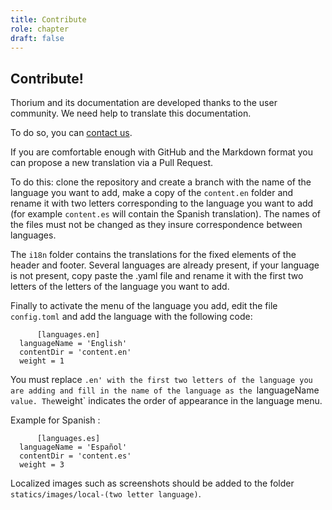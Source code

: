 ```yaml
---
title: Contribute
role: chapter
draft: false
---
```



## Contribute!

Thorium and its documentation are developed thanks to the user
community. We need help to translate this documentation.

To do so, you can [contact us](https://www.edrlab.org/contact/).

If you are comfortable enough with GitHub and the Markdown format you
can propose a new translation via a Pull Request.

To do this: clone the repository and create a branch with the name of
the language you want to add, make a copy of the `content.en` folder and
rename it with two letters corresponding to the language you want to add
(for example `content.es` will contain the Spanish translation). The
names of the files must not be changed as they insure correspondence
between languages.

The `i18n` folder contains the translations for the fixed elements of
the header and footer. Several languages are already present, if your
language is not present, copy paste the .yaml file and rename it with
the first two letters of the letters of the language you want to add.

Finally to activate the menu of the language you add, edit the file
`config.toml` and add the language with the following code:

          [languages.en]
      languageName = 'English'
      contentDir = 'content.en'
      weight = 1

        

You must replace
`.en' with the first two letters of the language you are adding and fill in the name of the language as the `languageName
`value. The`weight\` indicates the order of appearance in the language
menu.

Example for Spanish :

          [languages.es]
      languageName = 'Español'
      contentDir = 'content.es'
      weight = 3

        

Localized images such as screenshots should be added to the folder
`statics/images/local-(two letter language)`.
